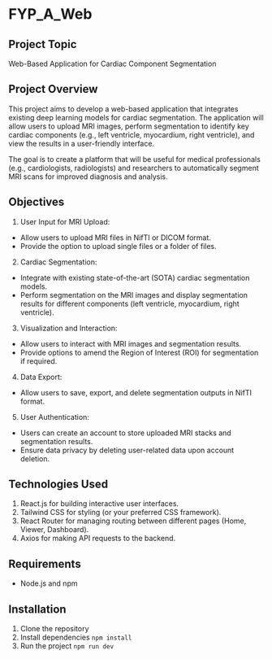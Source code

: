 # FYP_A_Web

## Project Topic
Web-Based Application for Cardiac Component Segmentation

## Project Overview
This project aims to develop a web-based application that integrates existing deep learning models for cardiac segmentation. The application will allow users to upload MRI images, perform segmentation to identify key cardiac components (e.g., left ventricle, myocardium, right ventricle), and view the results in a user-friendly interface.

The goal is to create a platform that will be useful for medical professionals (e.g., cardiologists, radiologists) and researchers to automatically segment MRI scans for improved diagnosis and analysis.

## Objectives
1. User Input for MRI Upload:
- Allow users to upload MRI files in NifTI or DICOM format.
- Provide the option to upload single files or a folder of files.

2. Cardiac Segmentation:
- Integrate with existing state-of-the-art (SOTA) cardiac segmentation models.
- Perform segmentation on the MRI images and display segmentation results for different components (left ventricle, myocardium, right ventricle).

3. Visualization and Interaction:
- Allow users to interact with MRI images and segmentation results.
- Provide options to amend the Region of Interest (ROI) for segmentation if required.

4. Data Export:
- Allow users to save, export, and delete segmentation outputs in NifTI format.

5. User Authentication:
- Users can create an account to store uploaded MRI stacks and segmentation results.
- Ensure data privacy by deleting user-related data upon account deletion.

## Technologies Used
1. React.js for building interactive user interfaces.
2. Tailwind CSS for styling (or your preferred CSS framework).
3. React Router for managing routing between different pages (Home, Viewer, Dashboard).
4. Axios for making API requests to the backend.

## Requirements
- Node.js and npm 

## Installation 
1. Clone the repository 
2. Install dependencies
```npm install``` 
3. Run the project
```npm run dev```

